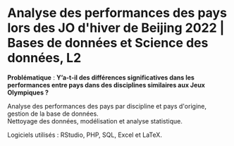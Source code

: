 # Analyse des performances des pays lors des JO d'hiver de Beijing 2022 | Bases de données et Science des données, L2

**Problématique** : **Y’a-t-il des différences significatives dans les performances entre pays dans des disciplines similaires aux Jeux Olympiques ?**

Analyse des performances des pays par discipline et pays d'origine, gestion de la base de données.  
Nettoyage des données, modélisation et analyse statistique.  

Logiciels utilisés : RStudio, PHP, SQL, Excel et LaTeX.

